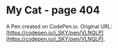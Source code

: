 # My Cat - page 404

A Pen created on CodePen.io. Original URL: [https://codepen.io/i_SKY/pen/VLNQLP](https://codepen.io/i_SKY/pen/VLNQLP).

